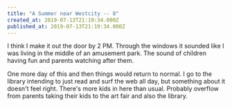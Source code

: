```yaml
---
title: "A Summer near Westcity -- 8"
created_at: 2019-07-13T21:19:34.000Z
published_at: 2019-07-13T21:19:34.000Z
---
```

I think I make it out the door by 2 PM. Through the windows it sounded like I was living in the middle of an amusement park. The sound of children having fun and parents watching after them.

  

One more day of this and then things would return to normal. I go to the library intending to just read and surf the web all day, but something about it doesn't feel right. There's more kids in here than usual. Probably overflow from parents taking their kids to the art fair and also the library.
